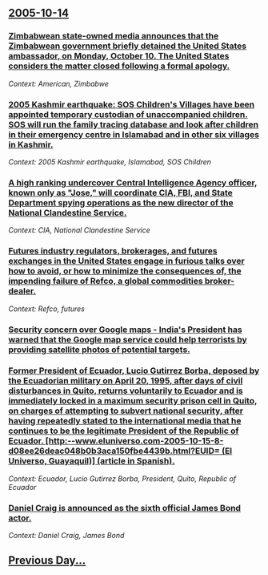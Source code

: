 ## [2005-10-14](/news/2005/10/14/index.md)

### [ Zimbabwean state-owned media announces that the Zimbabwean government briefly detained the United States ambassador, on Monday, October 10. The United States considers the matter closed following a formal apology. ](/news/2005/10/14/zimbabwean-state-owned-media-announces-that-the-zimbabwean-government-briefly-detained-the-united-states-ambassador-on-monday-october-10.md)
_Context: American, Zimbabwe_

### [ 2005 Kashmir earthquake: SOS Children's Villages have been appointed temporary custodian of unaccompanied children. SOS will run the family tracing database and look after children in their emergency centre in Islamabad and in other six villages in Kashmir. ](/news/2005/10/14/2005-kashmir-earthquake-sos-children-s-villages-have-been-appointed-temporary-custodian-of-unaccompanied-children-sos-will-run-the-family.md)
_Context: 2005 Kashmir earthquake, Islamabad, SOS Children_

### [ A high ranking undercover Central Intelligence Agency officer, known only as "Jose," will coordinate CIA, FBI, and State Department spying operations as the new director of the National Clandestine Service. ](/news/2005/10/14/a-high-ranking-undercover-central-intelligence-agency-officer-known-only-as-jose-will-coordinate-cia-fbi-and-state-department-spying.md)
_Context: CIA, National Clandestine Service_

### [ Futures industry regulators, brokerages, and futures exchanges in the United States engage in furious talks over how to avoid, or how to minimize the consequences of, the impending failure of Refco, a global commodities broker-dealer. ](/news/2005/10/14/futures-industry-regulators-brokerages-and-futures-exchanges-in-the-united-states-engage-in-furious-talks-over-how-to-avoid-or-how-to-mi.md)
_Context: Refco, futures_

### [ Security concern over Google maps - India's President has warned that the Google map service could help terrorists by providing satellite photos of potential targets.](/news/2005/10/14/security-concern-over-google-maps-india-s-president-has-warned-that-the-google-map-service-could-help-terrorists-by-providing-satellite-p.md)
### [ Former President of Ecuador, Lucio Gutirrez Borba, deposed by the Ecuadorian military on April 20, 1995, after days of civil disturbances in Quito, returns voluntarily to Ecuador and is immediately locked in a maximum security prison cell in Quito, on charges of attempting to subvert national security, after having repeatedly stated to the international media that he continues to be the legitimate President of the Republic of Ecuador. [http:--www.eluniverso.com-2005-10-15-8-d08ee26deac048b0b3aca150fbe4439b.html?EUID= (El Universo, Guayaquil)] (article in Spanish).](/news/2005/10/14/former-president-of-ecuador-lucio-gutierrez-borbua-deposed-by-the-ecuadorian-military-on-april-20-1995-after-days-of-civil-disturbances.md)
_Context: Ecuador, Lucio Gutirrez Borba, President, Quito, Republic of Ecuador_

### [ Daniel Craig is announced as the sixth official James Bond actor.](/news/2005/10/14/daniel-craig-is-announced-as-the-sixth-official-james-bond-actor.md)
_Context: Daniel Craig, James Bond_

## [Previous Day...](/news/2005/10/13/index.md)

